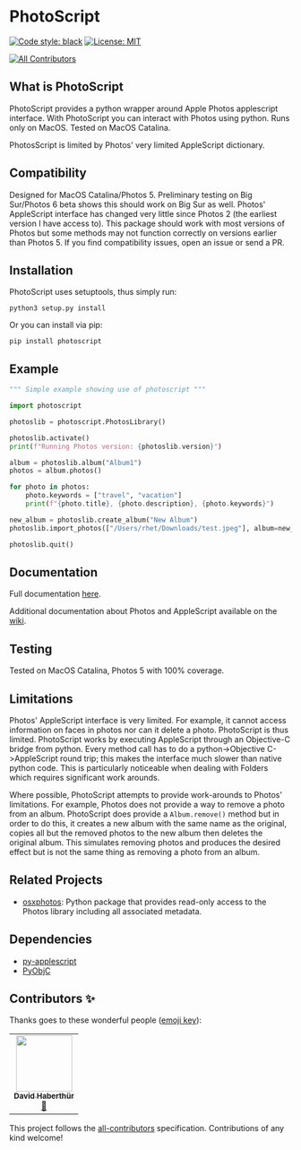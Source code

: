 # PhotoScript
[![Code style: black](https://img.shields.io/badge/code%20style-black-000000.svg)](https://github.com/python/black)
[![License: MIT](https://img.shields.io/badge/License-MIT-yellow.svg)](https://opensource.org/licenses/MIT)
<!-- ALL-CONTRIBUTORS-BADGE:START - Do not remove or modify this section -->
[![All Contributors](https://img.shields.io/badge/all_contributors-1-orange.svg?style=flat)](#contributors-)
<!-- ALL-CONTRIBUTORS-BADGE:END -->


## What is PhotoScript

PhotoScript provides a python wrapper around Apple Photos applescript interface.  With PhotoScript you can interact with Photos using python.  Runs only on MacOS.  Tested on MacOS Catalina.

PhotosScript is limited by Photos' very limited AppleScript dictionary. 

## Compatibility
Designed for MacOS Catalina/Photos 5.  Preliminary testing on Big Sur/Photos 6 beta shows this should work on Big Sur as well.  Photos' AppleScript interface has changed very little since Photos 2 (the earliest version I have access to).  This package should work with most versions of Photos but some methods may not function correctly on versions earlier than Photos 5.  If you find compatibility issues, open an issue or send a PR.

## Installation

PhotoScript uses setuptools, thus simply run:

`python3 setup.py install`

Or you can install via pip:

`pip install photoscript`

## Example

```python
""" Simple example showing use of photoscript """

import photoscript

photoslib = photoscript.PhotosLibrary()

photoslib.activate()
print(f"Running Photos version: {photoslib.version}")

album = photoslib.album("Album1")
photos = album.photos()

for photo in photos:
    photo.keywords = ["travel", "vacation"]
    print(f"{photo.title}, {photo.description}, {photo.keywords}")

new_album = photoslib.create_album("New Album")
photoslib.import_photos(["/Users/rhet/Downloads/test.jpeg"], album=new_album)

photoslib.quit()
```
## Documentation
Full documentation [here](https://rhettbull.github.io/PhotoScript/).

Additional documentation about Photos and AppleScript available on the [wiki](https://github.com/RhetTbull/PhotoScript/wiki/Welcome-to-the-PhotoScript-Wiki).

## Testing
Tested on MacOS Catalina, Photos 5 with 100% coverage. 

## Limitations
Photos' AppleScript interface is very limited.  For example, it cannot access information on faces in photos nor can it delete a photo.  PhotoScript is thus limited.  PhotoScript works by executing AppleScript through an Objective-C bridge from python.  Every method call has to do a python->Objective C->AppleScript round trip; this makes the interface much slower than native python code.  This is particularly noticeable when dealing with Folders which requires significant work arounds.

Where possible, PhotoScript attempts to provide work-arounds to Photos' limitations. For example, Photos does not provide a way to remove a photo from an album.  PhotoScript does provide a `Album.remove()` method but in order to do this, it creates a new album with the same name as the original, copies all but the removed photos to the new album then deletes the original album.  This simulates removing photos and produces the desired effect but is not the same thing as removing a photo from an album.

## Related Projects
- [osxphotos](https://github.com/RhetTbull/osxphotos): Python package that provides read-only access to the Photos library including all associated metadata. 

## Dependencies
- [py-applescript](https://github.com/rdhyee/py-applescript)
- [PyObjC](https://github.com/ronaldoussoren/pyobjc)

## Contributors ✨

Thanks goes to these wonderful people ([emoji key](https://allcontributors.org/docs/en/emoji-key)):

<!-- ALL-CONTRIBUTORS-LIST:START - Do not remove or modify this section -->
<!-- prettier-ignore-start -->
<!-- markdownlint-disable -->
<table>
  <tr>
    <td align="center"><a href="http://davidhaberthür.ch"><img src="https://avatars.githubusercontent.com/u/1651235?v=4?s=100" width="100px;" alt=""/><br /><sub><b>David Haberthür</b></sub></a><br /><a href="https://github.com/RhetTbull/PhotoScript/commits?author=habi" title="Documentation">📖</a></td>
  </tr>
</table>

<!-- markdownlint-restore -->
<!-- prettier-ignore-end -->

<!-- ALL-CONTRIBUTORS-LIST:END -->

This project follows the [all-contributors](https://github.com/all-contributors/all-contributors) specification. Contributions of any kind welcome!